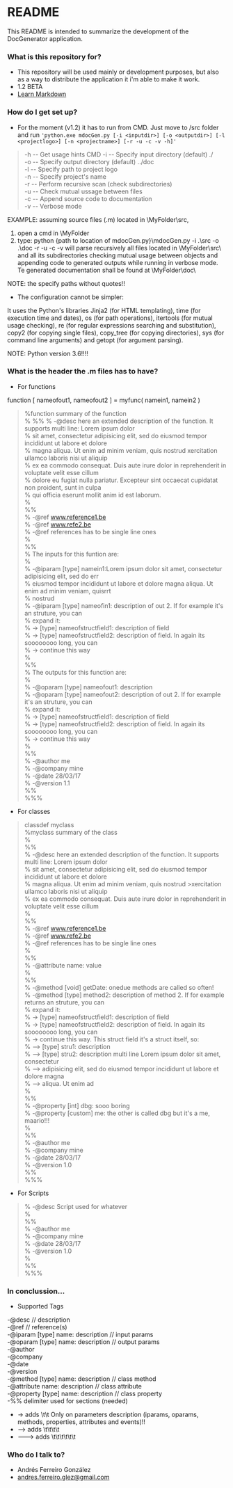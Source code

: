 # README #

This README is intended to summarize the development of the DocGenerator application.

### What is this repository for? ###

* This repository will be used mainly or development purposes, but also as a way to distribute the application it i'm able to make it work.
* 1.2 BETA
* [Learn Markdown](https://bitbucket.org/tutorials/markdowndemo)

### How do I get set up? ###

* For the moment (v1.2) it has to run from CMD. Just move to /src folder and run `'python.exe mdocGen.py [-i <inputdir>] [-o <outputdir>] [-l <projectlogo>] [-n <projectname>] [-r -u -c -v -h]'`
> -h -- Get usage hints CMD
> -i -- Specify input directory (default) ./ 		
> -o -- Specify output directory (default) ../doc 		
> -l -- Specify path to project logo			
> -n -- Specify project's name		
> -r -- Perform recursive scan (check subdirectories)		
> -u -- Check mutual ussage between files			
> -c -- Append source code to documentation		
> -v -- Verbose mode

EXAMPLE: assuming source files (.m) located in \MyFolder\src\,
1) open a cmd in \MyFolder
2) type: python {path to location of mdocGen.py}\mdocGen.py -i .\src -o .\doc -r -u -c -v
will parse recursively all files located in \MyFolder\src\ and all its subdirectories checking mutual usage between objects and
appending code to generated outputs while running in verbose mode.
Te generated documentation shall be found at \MyFolder\doc\

NOTE: the specify paths without quotes!!

* The configuration cannot be simpler:

It uses the Python's libraries Jinja2 (for HTML templating), time (for execution time and dates), os (for path operations), itertools (for mutual usage checking), re (for regular expressions searching and substitution), copy2 (for copying single files), copy_tree (for copying directories), sys (for command line arguments) and getopt (for argument parsing).

NOTE: Python version 3.6!!!!

### What is the header the .m files has to have? ###

* For functions
>
function [ nameofout1, nameofout2 ] = myfunc( namein1, namein2 )    
>%function summary of the function   
>%
>%%
>%   -@desc here an extended description of the function. It supports multi line: Lorem ipsum dolor      
>% sit amet, consectetur adipisicing elit, sed do eiusmod tempor incididunt ut labore et dolore     			
>% magna aliqua. Ut enim ad minim veniam, quis nostrud xercitation ullamco laboris nisi ut aliquip  			
>% ex ea commodo consequat. Duis aute irure dolor in reprehenderit in voluptate velit esse cillum    			
>% dolore eu fugiat nulla pariatur. Excepteur sint occaecat cupidatat non proident, sunt in culpa   			
>% qui officia eserunt mollit anim id est laborum.			
>%			
>%%			
>% -@ref www.reference1.be		
>% -@ref www.refe2.be			
>% -@ref references has to be single line ones			
>%			
>%%			
>%   The inputs for this funtion are:			
>%			
>%   -@iparam [type] namein1:Lorem ipsum dolor sit amet, consectetur adipisicing elit, sed do err 			
>%   eiusmod tempor incididunt ut labore et dolore magna aliqua. Ut enim ad minim veniam, quisrrt 			
>%   nostrud			
>%   -@iparam [type] nameofin1: description of out 2. If for example it's an struture, you can 			
>%     expand it:			
>%        -> [type] nameofstructfield1: description of field			
>%        -> [type] nameofstructfield2: description of field. In again its soooooooo long, you can			
>%        -> continue this way			
>%			
>%%			
>%   The outputs for this function are:			
>%			
>%   -@oparam [type] nameofout1: description			
>%   -@oparam [type] nameofout2: description of out 2. If for example it's an struture, you can 			
>%     expand it:			
>%        -> [type] nameofstructfield1: description of field			
>%        -> [type] nameofstructfield2: description of field. In again its soooooooo long, you can			
>%        -> continue this way			
>%			
>%%			
>%   -@author me			
>%   -@company mine			
>%   -@date 28/03/17			
>%   -@version 1.1			
>%%			
>%%%			
>			

* For classes
>			
>classdef myclass			
>%myclass summary of the class			
>%			
>%%			
>%   -@desc here an extended description of the function. It supports multi line: Lorem ipsum dolor  			
>% sit amet, consectetur adipisicing elit, sed do eiusmod tempor incididunt ut labore et dolore     			
>% magna aliqua. Ut enim ad minim veniam, quis nostrud >xercitation ullamco laboris nisi ut aliquip  			
>% ex ea commodo consequat. Duis aute irure dolor in reprehenderit in voluptate velit esse cillum 			
>%			
>%%			
>%   -@ref www.reference1.be			
>%   -@ref www.refe2.be			
>%   -@ref references has to be single line ones			
>%			
>%%			
>%	  -@attribute name: value			
>%			
>%%			
>%   -@method [void] getDate: onedue methods are called so often!			
>%   -@method [type] method2: description of method 2. If for example returns an struture, you can 			
>%    expand it:			
>%        -> [type] nameofstructfield1: description of field			
>%        -> [type] nameofstructfield2: description of field. In again its soooooooo long, you can			
>%        -> continue this way. This struct field it's a struct itself, so:			
>%            --> [type] stru1: description			
>%            --> [type] stru2: description multi line Lorem ipsum dolor sit amet, consectetur       			
>%            --> adipisicing elit, sed do eiusmod tempor incididunt ut labore et dolore magna      			
>%            --> aliqua. Ut enim ad			
>%			
>%%			
>%   -@property [int] dbg: sooo boring			
>%   -@property [custom] me: the other is called dbg but it's a me, maario!!!			
>%			
>%%			
>%   -@author me			
>%   -@company mine			
>%   -@date 28/03/17			
>%   -@version 1.0			
>%%			
>%%%			
>			

* For Scripts
>			
>%   -@desc Script used for whatever			
>%			
>%%			
>%   -@author me			
>%   -@company mine			
>%   -@date 28/03/17			
>%   -@version 1.0			
>%			
>%%			
>%%%			

### In conclussion... ###

* Supported Tags

-@desc                            // description			
-@ref                             // reference(s)			
-@iparam [type] name: description // input params			
-@oparam [type] name: description // output params			
-@author                       			
-@company			
-@date			
-@version			
-@method [type] name: description // class method			
-@attribute name: description     // class attribute			
-@property [type] name: description // class property			
-%% delimiter used for sections (needed)			
- -> adds \t\t
Only on parameters description (iparams, oparams, methods, properties, attributes and events)!!
- --> adds \t\t\t\t
- ---> adds \t\t\t\t\t\t
### Who do I talk to? ###

* Andrés Ferreiro González
* andres.ferreiro.glez@gmail.com
